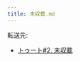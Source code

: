 ```yaml
---
title: 未収載.md
---
```

<div>

転送先:

-   [トゥート#2. 未収載](/%E3%83%88%E3%82%A5%E3%83%BC%E3%83%88#2._.E6.9C.AA.E5.8F.8E.E8.BC.89 "トゥート")

</div>

<div>

</div>
